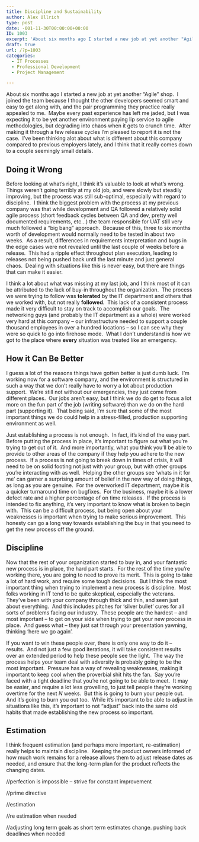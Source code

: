 ```yaml
---
title: Discipline and Sustainability
author: Alex Ullrich
type: post
date: -001-11-30T00:00:00+00:00
ID: 1003
excerpt: 'About six months ago I started a new job at yet another "Agile" shop.  I joined the team because I thought the other developers seemed smart and easy to get along with, and the pair programming they practice really appealed to me.  Maybe every past expe&hellip;'
draft: true
url: /?p=1003
categories:
  - IT Processes
  - Professional Development
  - Project Management

---
```

About six months ago I started a new job at yet another &#8220;Agile&#8221; shop.  I joined the team because I thought the other developers seemed smart and easy to get along with, and the pair programming they practice really appealed to me.  Maybe every past experience has left me jaded, but I was expecting it to be yet another environment paying lip service to agile methodologies, but degrading into chaos when it gets to crunch time.  After making it through a few release cycles I&#8217;m pleased to report it is not the case.  I&#8217;ve been thinking alot about what is different about this company compared to previous employers lately, and I think that it really comes down to a couple seemingly small details.

## Doing it Wrong

Before looking at what&#8217;s right, I think it&#8217;s valuable to look at what&#8217;s wrong.  Things weren&#8217;t going terribly at my old job, and were slowly but steadily improving, but the process was still sub-optimal, especially with regard to discipline.  I think the biggest problem with the process at my previous company was that while development and QA followed a relatively solid agile process (short feedback cycles between QA and dev, pretty well documented requirements, etc&#8230;) the team responsible for UAT still very much followed a &#8220;big bang&#8221; approach.  Because of this, three to six months worth of development would normally need to be tested in about two weeks.  As a result, differences in requirements interpretation and bugs in the edge cases were not revealed until the last couple of weeks before a release.  This had a ripple effect throughout plan execution, leading to releases not being pushed back until the last minute and just general chaos.  Dealing with situations like this is never easy, but there are things that can make it easier.

I think a lot about what was missing at my last job, and I think most of it can be attributed to the lack of buy-in throughout the organization.  The process we were trying to follow was **tolerated** by the IT department and others that we worked with, but not really **followed**.  This lack of a consistent process made it very difficult to stay on track to accomplish our goals.  The networking guys (and probably the IT department as a whole) were worked very hard at this company &#8211; our infrastructure needed to support a couple thousand employees in over a hundred locations &#8211; so I can see why they were so quick to go into firehose mode.  What I don&#8217;t understand is how we got to the place where **every** situation was treated like an emergency.

## How it Can Be Better

I guess a lot of the reasons things have gotten better is just dumb luck.  I&#8217;m working now for a software company, and the environment is structured in such a way that we don&#8217;t really have to worry a lot about production support.  We&#8217;re still not without our emergencies, they just come from different places.  Our jobs aren&#8217;t easy, but I think we do do get to focus a lot more on the fun part of the job (writing software) than we do on the hard part (supporting it).  That being said, I&#8217;m sure that some of the most important things we do could help in a stress-filled, production supporting environment as well.

Just establishing a process is not enough.  In fact, it&#8217;s kind of the easy part.  Before putting the process in place, it&#8217;s important to figure out what you&#8217;re trying to get out of it.  And more importantly, what you think you&#8217;ll be able to provide to other areas of the company if they help you adhere to the new process.  If a process is not going to break down in times of crisis, it will need to be on solid footing not just with your group, but with other groups you&#8217;re interacting with as well.  Helping the other groups see &#8216;whats in it for me&#8217; can garner a surprising amount of belief in the new way of doing things, as long as you are genuine.  For the overworked IT department, maybe it is a quicker turnaround time on bugfixes.  For the business, maybe it is a lower defect rate and a higher percentage of on time releases.  If the process is intended to fix anything, it&#8217;s very important to know what is broken to begin with.  This can be a difficult process, but being open about your weaknesses is important when trying to make serious improvement.  This honesty can go a long way towards establishing the buy in that you need to get the new process off the ground.

## Discipline

Now that the rest of your organization started to buy in, and your fantastic new process is in place, the hard part starts.  For the rest of the time you&#8217;re working there, you are going to need to prove its merit.  This is going to take a lot of hard work, and require some tough decisions.  But I think the most important thing when trying to implement a new process is discipline.  Most folks working in IT tend to be quite skeptical, especially the veterans.  They&#8217;ve been with your company through thick and thin, and seen just about everything.  And this includes pitches for &#8216;silver bullet&#8217; cures for all sorts of problems facing our industry.  These people are the hardest &#8211; and most important &#8211; to get on your side when trying to get your new process in place.  And guess what &#8211; they just sat through your presentation yawning, thinking &#8216;here we go again&#8217;.

If you want to win these people over, there is only one way to do it &#8211; results.  And not just a few good iterations, it will take consistent results over an extended period to help these people see the light.  The way the process helps your team deal with adversity is probably going to be the most important.  Pressure has a way of revealing weaknesses, making it important to keep cool when the proverbial shit hits the fan.  Say you&#8217;re faced with a tight deadline that you&#8217;re not going to be able to meet.  It may be easier, and require a lot less grovelling, to just tell people they&#8217;re working overtime for the next _N_ weeks.  But this is going to burn your people out.  And it&#8217;s going to burn you out too.  While it&#8217;s important to be able to adjust in situations like this, it&#8217;s important to not &#8220;adjust&#8221; back into the same old habits that made establishing the new process so important.

<h2 style="font-size: 1.5em; font-family: Helvetica, Arial, sans-serif;">
  Estimation
</h2>

I think frequent estimation (and perhaps more important, re-estimation) really helps to maintain discipline.  Keeping the product owners informed of how much work remains for a release allows them to adjust release dates as needed, and ensure that the long-term plan for the product reflects the changing dates.

//perfection is impossible &#8211; strive for constant improvement

//prime directive

//estimation

//re estimation when needed

//adjusting long term goals as short term estimates change. pushing back deadlines when needed